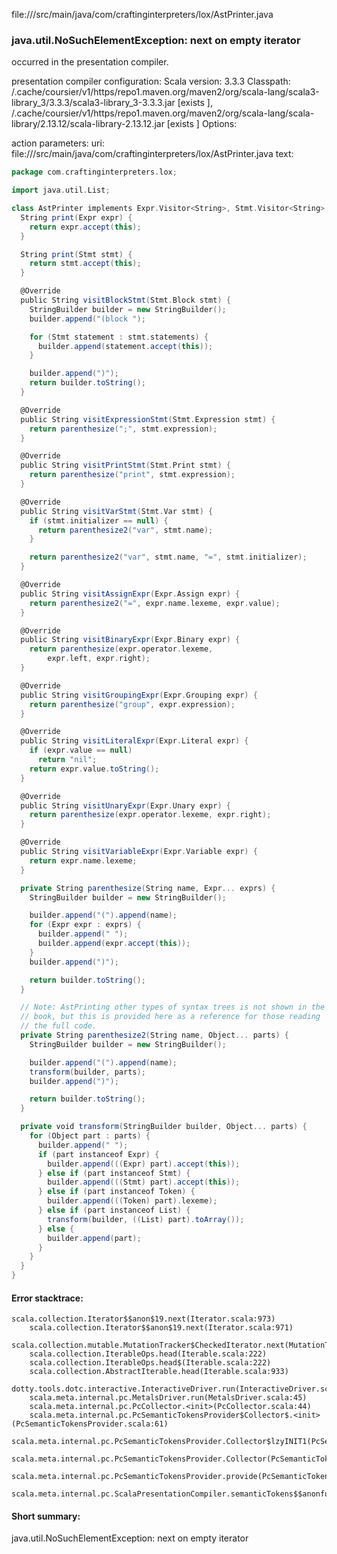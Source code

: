 file://<WORKSPACE>/src/main/java/com/craftinginterpreters/lox/AstPrinter.java
### java.util.NoSuchElementException: next on empty iterator

occurred in the presentation compiler.

presentation compiler configuration:
Scala version: 3.3.3
Classpath:
<HOME>/.cache/coursier/v1/https/repo1.maven.org/maven2/org/scala-lang/scala3-library_3/3.3.3/scala3-library_3-3.3.3.jar [exists ], <HOME>/.cache/coursier/v1/https/repo1.maven.org/maven2/org/scala-lang/scala-library/2.13.12/scala-library-2.13.12.jar [exists ]
Options:



action parameters:
uri: file://<WORKSPACE>/src/main/java/com/craftinginterpreters/lox/AstPrinter.java
text:
```scala
package com.craftinginterpreters.lox;

import java.util.List;

class AstPrinter implements Expr.Visitor<String>, Stmt.Visitor<String> {
  String print(Expr expr) {
    return expr.accept(this);
  }

  String print(Stmt stmt) {
    return stmt.accept(this);
  }

  @Override
  public String visitBlockStmt(Stmt.Block stmt) {
    StringBuilder builder = new StringBuilder();
    builder.append("(block ");

    for (Stmt statement : stmt.statements) {
      builder.append(statement.accept(this));
    }

    builder.append(")");
    return builder.toString();
  }

  @Override
  public String visitExpressionStmt(Stmt.Expression stmt) {
    return parenthesize(";", stmt.expression);
  }

  @Override
  public String visitPrintStmt(Stmt.Print stmt) {
    return parenthesize("print", stmt.expression);
  }

  @Override
  public String visitVarStmt(Stmt.Var stmt) {
    if (stmt.initializer == null) {
      return parenthesize2("var", stmt.name);
    }

    return parenthesize2("var", stmt.name, "=", stmt.initializer);
  }

  @Override
  public String visitAssignExpr(Expr.Assign expr) {
    return parenthesize2("=", expr.name.lexeme, expr.value);
  }

  @Override
  public String visitBinaryExpr(Expr.Binary expr) {
    return parenthesize(expr.operator.lexeme,
        expr.left, expr.right);
  }

  @Override
  public String visitGroupingExpr(Expr.Grouping expr) {
    return parenthesize("group", expr.expression);
  }

  @Override
  public String visitLiteralExpr(Expr.Literal expr) {
    if (expr.value == null)
      return "nil";
    return expr.value.toString();
  }

  @Override
  public String visitUnaryExpr(Expr.Unary expr) {
    return parenthesize(expr.operator.lexeme, expr.right);
  }

  @Override
  public String visitVariableExpr(Expr.Variable expr) {
    return expr.name.lexeme;
  }

  private String parenthesize(String name, Expr... exprs) {
    StringBuilder builder = new StringBuilder();

    builder.append("(").append(name);
    for (Expr expr : exprs) {
      builder.append(" ");
      builder.append(expr.accept(this));
    }
    builder.append(")");

    return builder.toString();
  }

  // Note: AstPrinting other types of syntax trees is not shown in the
  // book, but this is provided here as a reference for those reading
  // the full code.
  private String parenthesize2(String name, Object... parts) {
    StringBuilder builder = new StringBuilder();

    builder.append("(").append(name);
    transform(builder, parts);
    builder.append(")");

    return builder.toString();
  }

  private void transform(StringBuilder builder, Object... parts) {
    for (Object part : parts) {
      builder.append(" ");
      if (part instanceof Expr) {
        builder.append(((Expr) part).accept(this));
      } else if (part instanceof Stmt) {
        builder.append(((Stmt) part).accept(this));
      } else if (part instanceof Token) {
        builder.append(((Token) part).lexeme);
      } else if (part instanceof List) {
        transform(builder, ((List) part).toArray());
      } else {
        builder.append(part);
      }
    }
  }
}

```



#### Error stacktrace:

```
scala.collection.Iterator$$anon$19.next(Iterator.scala:973)
	scala.collection.Iterator$$anon$19.next(Iterator.scala:971)
	scala.collection.mutable.MutationTracker$CheckedIterator.next(MutationTracker.scala:76)
	scala.collection.IterableOps.head(Iterable.scala:222)
	scala.collection.IterableOps.head$(Iterable.scala:222)
	scala.collection.AbstractIterable.head(Iterable.scala:933)
	dotty.tools.dotc.interactive.InteractiveDriver.run(InteractiveDriver.scala:168)
	scala.meta.internal.pc.MetalsDriver.run(MetalsDriver.scala:45)
	scala.meta.internal.pc.PcCollector.<init>(PcCollector.scala:44)
	scala.meta.internal.pc.PcSemanticTokensProvider$Collector$.<init>(PcSemanticTokensProvider.scala:61)
	scala.meta.internal.pc.PcSemanticTokensProvider.Collector$lzyINIT1(PcSemanticTokensProvider.scala:61)
	scala.meta.internal.pc.PcSemanticTokensProvider.Collector(PcSemanticTokensProvider.scala:61)
	scala.meta.internal.pc.PcSemanticTokensProvider.provide(PcSemanticTokensProvider.scala:90)
	scala.meta.internal.pc.ScalaPresentationCompiler.semanticTokens$$anonfun$1(ScalaPresentationCompiler.scala:110)
```
#### Short summary: 

java.util.NoSuchElementException: next on empty iterator